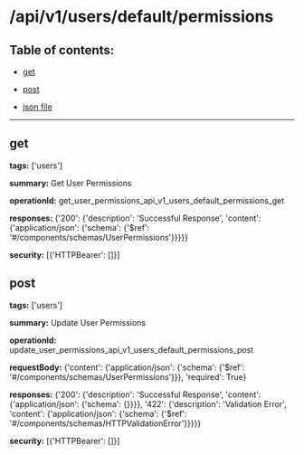 # /api/v1/users/default/permissions

## Table of contents:
- [get](#get)

- [post](#post)

- [json file](./_api_v1_users_default_permissions.json)

---
<a name="get"></a>
## get

**tags:** ['users']

**summary:** Get User Permissions

**operationId:** get_user_permissions_api_v1_users_default_permissions_get

**responses:** {'200': {'description': 'Successful Response', 'content': {'application/json': {'schema': {'$ref': '#/components/schemas/UserPermissions'}}}}}

**security:** [{'HTTPBearer': []}]

<a name="post"></a>
## post

**tags:** ['users']

**summary:** Update User Permissions

**operationId:** update_user_permissions_api_v1_users_default_permissions_post

**requestBody:** {'content': {'application/json': {'schema': {'$ref': '#/components/schemas/UserPermissions'}}}, 'required': True}

**responses:** {'200': {'description': 'Successful Response', 'content': {'application/json': {'schema': {}}}}, '422': {'description': 'Validation Error', 'content': {'application/json': {'schema': {'$ref': '#/components/schemas/HTTPValidationError'}}}}}

**security:** [{'HTTPBearer': []}]

